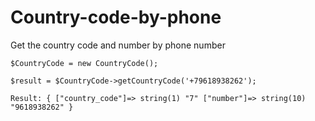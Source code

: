 # Country-code-by-phone
Get the country code and number by phone number

`$CountryCode = new CountryCode();`

`$result = $CountryCode->getCountryCode('+79618938262'); `

`Result:
{
  ["country_code"]=>
  string(1) "7"
  ["number"]=>
  string(10) "9618938262"
}`
